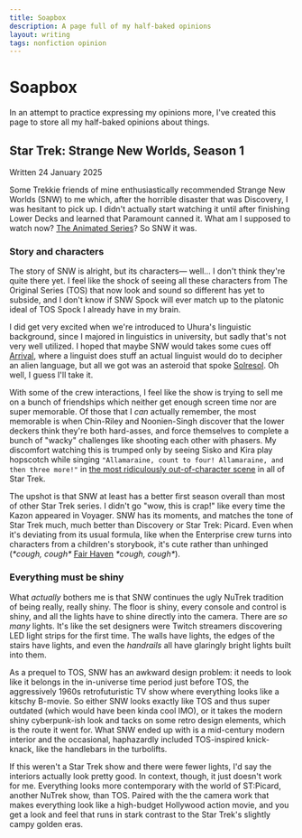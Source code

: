 ```yaml
---
title: Soapbox
description: A page full of my half-baked opinions
layout: writing
tags: nonfiction opinion
---
```

# Soapbox
In an attempt to practice expressing my opinions more, I've created this page to store all my half-baked opinions about things.

## Star Trek: Strange New Worlds, Season 1
Written 24 January 2025

Some Trekkie friends of mine enthusiastically recommended Strange New Worlds <span class="text-muted">(SNW)</span> to me which, after the horrible disaster that was Discovery, I was hesitant to pick up. I didn't actually start watching it until after finishing Lower Decks and learned that Paramount canned it. What am I supposed to watch now? [The Animated Series](https://memory-alpha.fandom.com/wiki/Star_Trek:_The_Animated_Series)? So SNW it was.

### Story and characters

The story of SNW is alright, but its characters― well... I don't think they're quite there yet. I feel like the shock of seeing all these characters from The Original Series <span class="text-muted">(TOS)</span> that now look and sound so different has yet to subside, and I don't know if SNW Spock will ever match up to the platonic ideal of TOS Spock I already have in my brain.

I did get very excited when we're introduced to Uhura's linguistic background, since I majored in linguistics in university, but sadly that's not very well utilized. I hoped that maybe SNW would takes some cues off [Arrival](https://en.wikipedia.org/wiki/Arrival_(film)), where a linguist does stuff an actual linguist would do to decipher an alien language, but all we got was an asteroid that spoke [Solresol](https://en.wikipedia.org/wiki/Solresol). Oh well, I guess I'll take it.

With some of the crew interactions, I feel like the show is trying to sell me on a bunch of friendships which neither get enough screen time nor are super memorable. Of those that I *can* actually remember, the most memorable is when Chin-Riley and Noonien-Singh discover that the lower deckers think they're both hard-asses, and force themselves to complete a bunch of "wacky" challenges like shooting each other with phasers. My discomfort watching this is trumped only by seeing Sisko and Kira play hopscotch while singing `"Allamaraine, count to four! Allamaraine, and then three more!"` in [the most ridiculously out-of-character scene](https://www.youtube.com/watch?v=Urixf-E6SWE) in all of Star Trek.

The upshot is that SNW at least has a better first season overall than most of other Star Trek series. I didn't go "wow, this is crap!" like every time the Kazon appeared in Voyager. SNW has its moments, and matches the tone of Star Trek much, much better than Discovery or Star Trek: Picard. Even when it's deviating from its usual formula, like when the Enterprise crew turns into characters from a children's storybook, it's cute rather than unhinged <span class="text-muted">(*\*cough, cough\** [Fair Haven](https://memory-alpha.fandom.com/wiki/Fair_Haven_(episode)) *\*cough, cough\**)</span>.

### Everything must be shiny

What *actually* bothers me is that SNW continues the ugly NuTrek tradition of being really, really shiny. The floor is shiny, every console and control is shiny, and all the lights have to shine directly into the camera. There are *so many* lights. It's like the set designers were Twitch streamers discovering LED light strips for the first time. The walls have lights, the edges of the stairs have lights, and even the *handrails* all have glaringly bright lights built into them.

As a prequel to TOS, SNW has an awkward design problem: it needs to look like it belongs in the in-universe time period just before TOS, the aggressively 1960s retrofuturistic TV show where everything looks like a kitschy B-movie. So either SNW looks exactly like TOS and thus super outdated <span class="text-muted">(which would have been kinda cool IMO)</span>, or it takes the modern shiny cyberpunk-ish look and tacks on some retro design elements, which is the route it went for. What SNW ended up with is a mid-century modern interior and the occasional, haphazardly included TOS-inspired knick-knack, like the handlebars in the turbolifts.

If this weren't a Star Trek show and there were fewer lights, I'd say the interiors actually look pretty good. In context, though, it just doesn't work for me. Everything looks more contemporary with the world of ST:Picard, another NuTrek show, than TOS. Paired with the the camera work that makes everything look like a high-budget Hollywood action movie, and you get a look and feel that runs in stark contrast to the Star Trek's slightly campy golden eras.